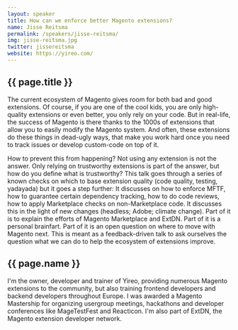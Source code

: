 ```yaml
---
layout: speaker
title: How can we enforce better Magento extensions? 
name: Jisse Reitsma
permalink: /speakers/jisse-reitsma/
img: jisse-reitsma.jpg
twitter: jissereitsma
website: https://yireo.com/
---
```


## {{ page.title }}

  
The current ecosystem of Magento gives room for both bad and good extensions. Of course, if you are one of the cool 
kids, you are only high-quality extensions or even better, you only rely on your code. But in real-life, the success of 
Magento is there thanks to the 1000s of extensions that allow you to easily modify the Magento system. And often, these 
extensions do these things in dead-ugly ways, that make you work hard once you need to track issues or develop 
custom-code on top of it.

How to prevent this from happening? Not using any extension is not the answer. Only relying on trustworthy extensions is 
part of the answer, but how do you define what is trustworthy? This talk goes through a series of known checks on which 
to base extension quality (code quality, testing, yadayada) but it goes a step further: It discusses on how to enforce 
MFTF, how to guarantee certain dependency tracking, how to do code reviews, how to apply Marketplace checks on 
non-Marketplace code. It discusses this in the light of new changes (headless; Adobe; climate change). Part of it is to 
explain the efforts of Magento Marketplace and ExtDN. Part of it is a personal brainfart. Part of it is an open question 
on where to move with Magento next. This is meant as a feedback-driven talk to ask ourselves the question what we can do 
to help the ecosystem of extensions improve.

## {{ page.name }}
I'm the owner, developer and trainer of Yireo, providing numerous Magento extensions to the community, but also training 
frontend developers and backend developers throughout Europe. I was awarded a Magento Mastership for organizing 
usergroup meetings, hackathons and developer conferences like MageTestFest and Reacticon. I'm also part of ExtDN, the 
Magento extension developer network.
